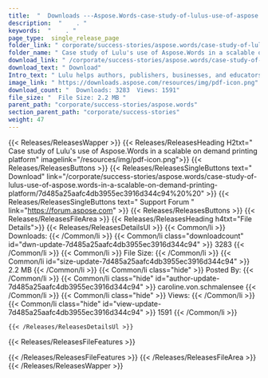 ```yaml
---
title:  "  Downloads ---Aspose.Words-case-study-of-lulus-use-of-aspose.words-in-a-scalable-on-demand-printing-platform . " 
description:  "    . " 
keywords:  "    . " 
page_type:  single_release_page
folder_link: " corporate/success-stories/aspose.words/case-study-of-lulus-use-of-aspose.words-in-a-scalable-on-demand-printing-platform/"
folder_name: " Case study of Lulu's use of Aspose.Words in a scalable on demand printing platform"
download_link: " /corporate/success-stories/aspose.words/case-study-of-lulus-use-of-aspose.words-in-a-scalable-on-demand-printing-platform/7d485a25aafc4db3955ec3916d344c94"
download_text: " Download"
Intro_text: " Lulu helps authors, publishers, businesses, and educators publish and sell print..."
image_link: " https://downloads.aspose.com/resources/img/pdf-icon.png"
download_count: "  Downloads: 3283  Views: 1591"
file_size: "  File Size: 2.2 MB "
parent_path: "corporate/success-stories/aspose.words"
section_parent_path: "corporate/success-stories"
weight: 47 
---
```


{{< Releases/ReleasesWapper >}}
  {{< Releases/ReleasesHeading H2txt=" Case study of Lulu's use of Aspose.Words in a scalable on demand printing platform" imagelink="/resources/img/pdf-icon.png">}}
  {{< Releases/ReleasesButtons >}}
    {{< Releases/ReleasesSingleButtons text=" Download" link="/corporate/success-stories/aspose.words/case-study-of-lulus-use-of-aspose.words-in-a-scalable-on-demand-printing-platform/7d485a25aafc4db3955ec3916d344c94%20%20" >}}
    {{< Releases/ReleasesSingleButtons text=" Support Forum " link="https://forum.aspose.com" >}}
  {{< Releases/ReleasesButtons >}}
  {{< Releases/ReleasesFileArea >}}
    {{< Releases/ReleasesHeading h4txt="File Details">}}
    {{< Releases/ReleasesDetailsUl >}}
            {{< Common/li  >}} Downloads: {{< /Common/li >}} 
      {{< Common/li class="downloadcount" id="dwn-update-7d485a25aafc4db3955ec3916d344c94" >}} 3283 {{< /Common/li >}} 
      {{< Common/li  >}} File Size: {{< /Common/li >}} 
      {{< Common/li id="size-update-7d485a25aafc4db3955ec3916d344c94" >}} 2.2 MB {{< /Common/li >}} 
      {{< Common/li  class="hide" >}} Posted By: {{< /Common/li >}} 
      {{< Common/li class="hide" id="author-update-7d485a25aafc4db3955ec3916d344c94" >}} caroline.von.schmalensee {{< /Common/li >}} 
      {{< Common/li class="hide"  >}} Views: {{< /Common/li >}} 
      {{< Common/li class="hide" id="view-update-7d485a25aafc4db3955ec3916d344c94" >}} 1591 {{< /Common/li >}} 

    {{< /Releases/ReleasesDetailsUl >}}

  {{< Releases/ReleasesFileFeatures >}}
      
  {{< /Releases/ReleasesFileFeatures >}}
 {{< /Releases/ReleasesFileArea >}}
{{< /Releases/ReleasesWapper >}}


